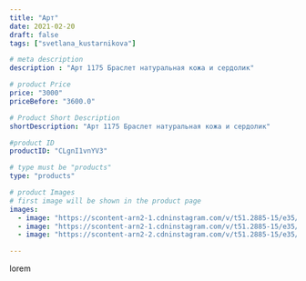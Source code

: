 ```yaml
---
title: "Арт"
date: 2021-02-20
draft: false
tags: ["svetlana_kustarnikova"]

# meta description
description : "Арт 1175 Браслет натуральная кожа и сердолик"

# product Price
price: "3000"
priceBefore: "3600.0"

# Product Short Description
shortDescription: "Арт 1175 Браслет натуральная кожа и сердолик"

#product ID
productID: "CLgnI1vnYV3"

# type must be "products"
type: "products"

# product Images
# first image will be shown in the product page
images:
  - image: "https://scontent-arn2-1.cdninstagram.com/v/t51.2885-15/e35/151650016_471629613876490_508285987595620035_n.jpg?_nc_ht=scontent-arn2-1.cdninstagram.com&_nc_cat=110&_nc_ohc=LY0cTvtFXsoAX9UVMVd&se=7&tp=1&oh=3923283b2d7f1d04fb890e68dcc7bd42&oe=6060623F&ig_cache_key=MjUxMzE4MDcxOTAyMTE4OTk1OQ%3D%3D.2"
  - image: "https://scontent-arn2-1.cdninstagram.com/v/t51.2885-15/e35/152079922_1759026894277792_3566218075509556264_n.jpg?_nc_ht=scontent-arn2-1.cdninstagram.com&_nc_cat=104&_nc_ohc=ycgD3ZyJackAX80wQhw&se=8&tp=1&oh=1456a3ae98e0b3cd9f1e750430dbf373&oe=605FAF5F&ig_cache_key=MjUxMzE4MDcxODkxMTk5MDc3OQ%3D%3D.2"
  - image: "https://scontent-arn2-2.cdninstagram.com/v/t51.2885-15/e35/151309061_263412392076096_7652336777296818464_n.jpg?_nc_ht=scontent-arn2-2.cdninstagram.com&_nc_cat=100&_nc_ohc=CEQedGJL30YAX_sabX1&tp=1&oh=476964b7235ab27eb45c59db7817ca32&oe=60601D6E&ig_cache_key=MjUxMzE4MDcxODg5NTMwNzUzOQ%3D%3D.2"

---
```

lorem
